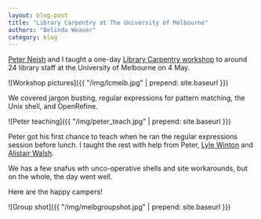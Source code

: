 ```yaml
---
layout: blog-post
title: "Library Carpentry at The University of Melbourne"
authors: "Belinda Weaver"
category: blog
---
```


[Peter Neish](https://twitter.com/peterneish) and I taught a one-day 
[Library Carpentry workshop](https://weaverbel.github.io/2018-05-04-unimelb-lc/) to around 24 library staff at the 
University of Melbourne on 4 May.

![Workshop pictures]({{ "/img/lcmelb.jpg" | prepend: site.baseurl }})

We covered jargon busting, regular expressions for pattern matching, the Unix shell, and OpenRefine.  


![Peter teaching]({{ "/img/peter_teach.jpg" | prepend: site.baseurl }})


Peter got his first chance to teach when he ran the regular expressions session before lunch. 
I taught the rest with help from Peter,
[Lyle Winton](https://twitter.com/lylewinton) and [Alistair Walsh](https://twitter.com/alistairwalsh). 

We has a few snafus wth unco-operative shells and site workarounds, but on the whole, the day went well.

Here are the happy campers!

![Group shot]({{ "/img/melbgroupshot.jpg" | prepend: site.baseurl }})
